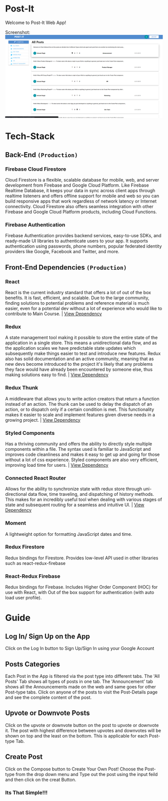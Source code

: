 # Post-It

Welcome to Post-It Web App!
 
 Screenshot: 
![alt text][Screenshot]
 
[Screenshot]: https://github.com/ishwantsingh/Plan-It/blob/master/plan-it/src/Screenshot%20(69).png "Screenshot"

# Tech-Stack

## Back-End ```(Production)```

### Firebase Cloud Firestore
Cloud Firestore is a flexible, scalable database for mobile, web, and server development from Firebase and Google Cloud Platform. Like Firebase Realtime Database, it keeps your data in sync across client apps through realtime listeners and offers offline support for mobile and web so you can build responsive apps that work regardless of network latency or Internet connectivity. Cloud Firestore also offers seamless integration with other Firebase and Google Cloud Platform products, including Cloud Functions.

### Firebase Authentication
Firebase Authentication provides backend services, easy-to-use SDKs, and ready-made UI libraries to authenticate users to your app. It supports authentication using passwords, phone numbers, popular federated identity providers like Google, Facebook and Twitter, and more.

## Front-End Dependencies ```(Production)```

### React

React is the current industry standard that offers a lot of out of the box benefits. It is fast, efficient, and scalable. Due to the large community, finding solutions to potential problems and reference material is much easier, even for a potential dev without a lot of experience who would like to contribute to Main Course. | [View Dependency](https://reactjs.org/docs/getting-started.html)

### Redux

A state management tool making it possible to store the entire state of the application in a single store. This means a unidirectional data flow, and as the application scales we have predictable state updates which subsequently make things easier to test and introduce new features. Redux also has solid documentation and an active community, meaning that as new devs become introduced to the project it's likely that any problems they face would have already been encountered by someone else, thus making solutions easy to find. | [View Dependency](https://redux.js.org/)

### Redux Thunk

A middleware that allows you to write action creators that return a function instead of an action. The thunk can be used to delay the dispatch of an action, or to dispatch only if a certain condition is met. This functionality makes it easier to scale and implement features given diverse needs in a growing project. | [View Dependency](https://github.com/reduxjs/redux-thunk)

### Styled Components

Has a thriving community and offers the ability to directly style multiple components within a file. The syntax used is familiar to JavaScript and improves code cleanliness and makes it easy to get up and going for those without a lot of css experience. Styled components are also very efficient, improving load time for users. | [View Dependency](https://www.styled-components.com/docs/)

### Connected React Router

Allows for the ability to synchronize state with redux store through uni-directional data flow, time traveling, and dispatching of history methods. This makes for an incredibly useful tool when dealing with various stages of state and subsequent routing for a seamless and intuitive UI. | [View Dependency](https://www.npmjs.com/package/connected-react-router)

### Moment

A lightweight option for formatting JavaScript dates and time.

### Redux Firestore

Redux bindings for Firestore. Provides low-level API used in other libraries such as react-redux-firebase

### React-Redux Firebase

Redux bindings for Firebase. Includes Higher Order Component (HOC) for use with React, with Out of the box support for authentication (with auto load user profile).


# Guide

## Log In/ Sign Up on the App
Click on the Log In button to Sign Up/Sign In using your Google Account

## Posts Categories
Each Post in the App is filtered via the post type into different tabs.
The 'All Posts' Tab shows all types of posts in one tab.
The 'Announcement' tab shows all the Announcements made on the web and same goes for other Post-type tabs.
Click on anyone of the posts to visit the Post-Details page and see the complete content of the post.

## Upvote or Downvote Posts
Click on the upvote or downvote button on the post to upvote or downvote it. The post with highest difference between upvotes and downvotes will be shown on top and the least on the bottom. This is applicable for each Post-type Tab.

## Create Post
Click on the Compose button to Create Your Own Post! 
Choose the Post-type from the drop down menu and Type out the post using the input feild and then click on the creat Button.

### Its That Simple!!!


